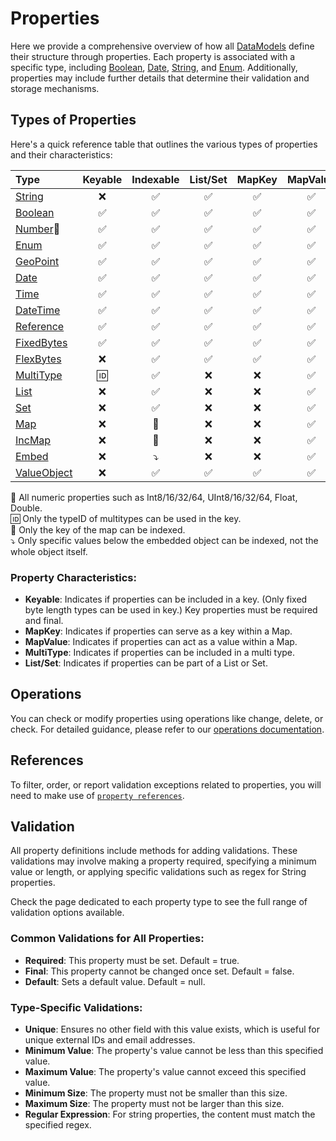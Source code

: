 # Properties

Here we provide a comprehensive overview of how all [DataModels](../datamodel.md) define their structure
through properties. Each property is associated with a specific type,
including [Boolean](types/boolean.md), [Date](types/date.md), [String](types/string.md), and [Enum](types/enum.md).
Additionally, properties may include further details that determine their validation and storage mechanisms.

## Types of Properties

Here's a quick reference table that outlines the various types of properties and their characteristics:

| Type                                | Keyable | Indexable | List/Set | MapKey | MapValue | MultiType |
|:------------------------------------|:-------:|:---------:|:--------:|:------:|:--------:|:---------:|
| [String](types/string.md)           |    ❌    |     ✅     |    ✅     |   ✅    |    ✅     |     ✅     |
| [Boolean](types/boolean.md)         |    ✅    |     ✅     |    ✅     |   ✅    |    ✅     |     ✅     |
| [Number](types/number.md)🔢         |    ✅    |     ✅     |    ✅     |   ✅    |    ✅     |     ✅     |
| [Enum](types/enum.md)               |    ✅    |     ✅     |    ✅     |   ✅    |    ✅     |     ✅     |
| [GeoPoint](types/geopoint.md)       |    ✅    |     ✅     |    ✅     |   ✅    |    ✅     |     ✅     |
| [Date](types/date.md)               |    ✅    |     ✅     |    ✅     |   ✅    |    ✅     |     ✅     |
| [Time](types/time.md)               |    ✅    |     ✅     |    ✅     |   ✅    |    ✅     |     ✅     |
| [DateTime](types/datetime.md)       |    ✅    |     ✅     |    ✅     |   ✅    |    ✅     |     ✅     |
| [Reference](types/reference.md)     |    ✅    |     ✅     |    ✅     |   ✅    |    ✅     |     ✅     |
| [FixedBytes](types/fixedBytes.md)   |    ✅    |     ✅     |    ✅     |   ✅    |    ✅     |     ✅     |
| [FlexBytes](types/flexBytes.md)     |    ❌    |     ✅     |    ✅     |   ✅    |    ✅     |     ✅     |
| [MultiType](types/multiType.md)     |   🆔    |     ✅     |    ❌     |   ❌    |    ✅     |     ✅     |
| [List](types/list.md)               |    ❌    |     ✅     |    ❌     |   ❌    |    ✅     |     ✅     |
| [Set](types/set.md)                 |    ❌    |     ✅     |    ❌     |   ❌    |    ✅     |     ✅     |
| [Map](types/map.md)                 |    ❌    |    🔑     |    ❌     |   ❌    |    ✅     |     ✅     |
| [IncMap](types/incrementingMap.md)  |    ❌    |    🔑     |    ❌     |   ❌    |    ✅     |     ✅     |
| [Embed](types/embeddedValues.md)    |    ❌    |    ⤵️     |    ❌     |   ❌    |    ✅     |     ✅     |
| [ValueObject](types/valueObject.md) |    ❌    |     ✅     |    ✅     |   ✅    |    ✅     |     ✅     |

🔢 All numeric properties such as Int8/16/32/64, UInt8/16/32/64, Float, Double.  
🆔 Only the typeID of multitypes can be used in the key.  
🔑 Only the key of the map can be indexed.  
⤵️ Only specific values below the embedded object can be indexed, not the whole object itself.

### Property Characteristics:

- **Keyable**: Indicates if properties can be included in a key. (Only fixed byte length types can be used in key.) Key
  properties must be required and final.
- **MapKey**: Indicates if properties can serve as a key within a Map.
- **MapValue**: Indicates if properties can act as a value within a Map.
- **MultiType**: Indicates if properties can be included in a multi type.
- **List/Set**: Indicates if properties can be part of a List or Set.

## Operations

You can check or modify properties using operations like change, delete, or check. For detailed guidance, please refer
to our [operations documentation](operations.md).

## References

To filter, order, or report validation exceptions related to properties, you will need to make use of [
`property references`](references.md).

## Validation

All property definitions include methods for adding validations. These validations may involve making a property
required, specifying a minimum value or length, or applying specific validations such as regex for String properties.

Check the page dedicated to each property type to see the full range of validation options available.

### Common Validations for All Properties:

* **Required**: This property must be set. Default = true.
* **Final**: This property cannot be changed once set. Default = false.
* **Default**: Sets a default value. Default = null.

### Type-Specific Validations:

* **Unique**: Ensures no other field with this value exists, which is useful for unique external IDs and email
  addresses.
* **Minimum Value**: The property's value cannot be less than this specified value.
* **Maximum Value**: The property's value cannot exceed this specified value.
* **Minimum Size**: The property must not be smaller than this size.
* **Maximum Size**: The property must not be larger than this size.
* **Regular Expression**: For string properties, the content must match the specified regex.

